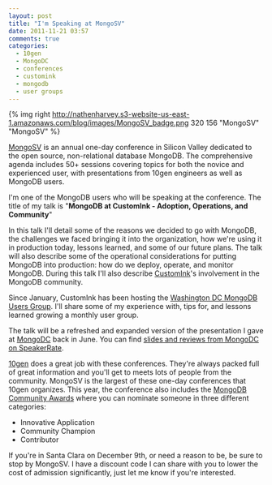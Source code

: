 ```yaml
---
layout: post
title: "I'm Speaking at MongoSV"
date: 2011-11-21 03:57
comments: true
categories:
  - 10gen
  - MongoDC
  - conferences
  - customink
  - mongodb
  - user groups
---
```

{% img right http://nathenharvey.s3-website-us-east-1.amazonaws.com/blog/images/MongoSV_badge.png 320 156 "MongoSV" "MongoSV" %}

[MongoSV](http://www.10gen.com/events/mongosv-2011) is an annual one-day conference in Silicon Valley dedicated to the open source, non-relational database MongoDB. The comprehensive agenda includes 50+ sessions covering topics for both the novice and experienced user, with presentations from 10gen engineers as well as MongoDB users.

I'm one of the MongoDB users who will be speaking at the conference. The title of my talk is "**MongoDB at CustomInk - Adoption, Operations, and Community**"

In this talk I'll detail some of the reasons we decided to go with MongoDB, the challenges we faced bringing it into the organization, how we're using it in production today, lessons learned, and some of our future plans. The talk will also describe some of the operational considerations for putting MongoDB into production: how do we deploy, operate, and monitor MongoDB. During this talk I'll also describe [CustomInk](http://www.customink.com)'s involvement in the MongoDB community.

Since January, CustomInk has been hosting the [Washington DC MongoDB Users Group](http://www.meetup.com/Washington-DC-MongoDB-Users-Group). I'll share some of my experience with, tips for, and lessons learned growing a monthly user group.

The talk will be a refreshed and expanded version of the presentation I gave at [MongoDC](http://www.10gen.com/events/mongodc-2011) back in June. You can find [slides and reviews from MongoDC on SpeakerRate](http://speakerrate.com/events/985-mongodc).

[10gen](http://www.10gen.com/) does a great job with these conferences. They're always packed full of great information and you'll get to meets lots of people from the community. MongoSV is the largest of these one-day conferences that 10gen organizes. This year, the conference also includes the [MongoDB Community Awards](https://docs.google.com/spreadsheet/viewform?formkey=dGNvYzNpY3BTMHFrZWRVLVpuTktoSmc6MQ) where you can nominate someone in three different categories:

  * Innovative Application
  * Community Champion
  * Contributor

If you're in Santa Clara on December 9th, or need a reason to be, be sure to stop by MongoSV. I have a discount code I can share with you to lower the cost of admission significantly, just let me know if you're interested.
